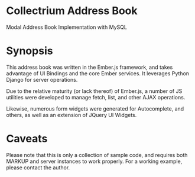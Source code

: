 Collectrium Address Book
============
Modal Address Book Implementation with MySQL

Synopsis
=============
This address book was written in the Ember.js framework, and takes advantage of UI Bindings and the core Ember services. It leverages Python Django for server operations.

Due to the relative maturity (or lack thereof) of Ember.js, a number of JS utilities were developed to manage fetch, list, and other AJAX operations.

Likewise, numerous form widgets were generated for Autocomplete, and others, as well as an extension of JQuery UI Widgets.

Caveats
=============
Please note that this is only a collection of sample code, and requires both MARKUP and server instances to work properly. For a working example, please contact the author.